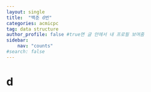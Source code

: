 ```yaml
---
layout: single
title:  "백준 d번"
categories: acmicpc
tag: data structure
author_profile: false #true면 글 안에서 내 프로필 보여줌
sidebar: 
    nav: "counts"
#search: false
---
```


# d
